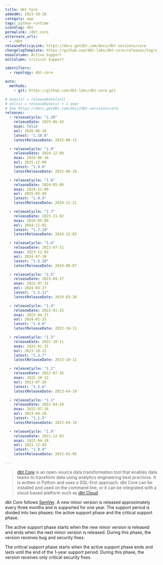 ```yaml
---
title: dbt Core
addedAt: 2023-10-20
category: app
tags: python-runtime
iconSlug: dbt
permalink: /dbt-core
alternate_urls:
  - /dbt
releasePolicyLink: https://docs.getdbt.com/docs/dbt-versions/core
changelogTemplate: https://github.com/dbt-labs/dbt-core/releases/tag/v__LATEST__
eoasColumn: Active Support
eolColumn: Critical Support

identifiers:
  - repology: dbt-core

auto:
  methods:
    - git: https://github.com/dbt-labs/dbt-core.git

# eoas(x) = releaseDate(x+1)
# eol(x) = releaseDate(x) + 1 year
# See https://docs.getdbt.com/docs/dbt-versions/core
releases:
  - releaseCycle: "1.10"
    releaseDate: 2025-06-16
    eoas: false
    eol: 2026-06-16
    latest: "1.10.8"
    latestReleaseDate: 2025-08-12

  - releaseCycle: "1.9"
    releaseDate: 2024-12-09
    eoas: 2025-06-16
    eol: 2025-12-09
    latest: "1.9.8"
    latestReleaseDate: 2025-06-10

  - releaseCycle: "1.8"
    releaseDate: 2024-05-09
    eoas: 2024-12-09
    eol: 2025-05-09
    latest: "1.8.9"
    latestReleaseDate: 2024-11-21

  - releaseCycle: "1.7"
    releaseDate: 2023-11-02
    eoas: 2024-05-09
    eol: 2024-11-02
    latest: "1.7.19"
    latestReleaseDate: 2024-12-02

  - releaseCycle: "1.6"
    releaseDate: 2023-07-31
    eoas: 2023-11-02
    eol: 2024-07-30
    latest: "1.6.18"
    latestReleaseDate: 2024-08-07

  - releaseCycle: "1.5"
    releaseDate: 2023-04-27
    eoas: 2023-07-31
    eol: 2024-04-27
    latest: "1.5.11"
    latestReleaseDate: 2024-03-28

  - releaseCycle: "1.4"
    releaseDate: 2023-01-25
    eoas: 2023-04-27
    eol: 2024-01-25
    latest: "1.4.9"
    latestReleaseDate: 2023-10-11

  - releaseCycle: "1.3"
    releaseDate: 2022-10-11
    eoas: 2023-01-25
    eol: 2023-10-12
    latest: "1.3.7"
    latestReleaseDate: 2023-10-11

  - releaseCycle: "1.2"
    releaseDate: 2022-07-26
    eoas: 2022-10-12
    eol: 2023-07-26
    latest: "1.2.6"
    latestReleaseDate: 2023-04-19

  - releaseCycle: "1.1"
    releaseDate: 2022-04-28
    eoas: 2022-07-26
    eol: 2023-04-28
    latest: "1.1.5"
    latestReleaseDate: 2023-04-19

  - releaseCycle: "1.0"
    releaseDate: 2021-12-03
    eoas: 2022-04-28
    eol: 2022-12-03
    latest: "1.0.9"
    latestReleaseDate: 2023-01-05

---
```


> [dbt Core](https://getdbt.com/) is an open-source data transformation tool that enables data
> teams to transform data using analytics engineering best practices. It is written in Python and
> uses a SQL-first approach. dbt Core can be installed and used on the command line, or it can be
> integrated with a cloud-based platform such as [dbt Cloud](https://www.getdbt.com/product/dbt-cloud).

dbt Core follows [SemVer](https://semver.org/). A new minor version is released approximately every
three months and is supported for one year. The support period is divided into two phases: the active
support phase and the critical support phase.

The active support phase starts when the new minor version is released and ends when the next minor
version is released. During this phase, the version receives bug and security fixes.

The critical support phase starts when the active support phase ends and lasts until the end of the
1-year support period. During this phase, the version receives only critical security fixes.
